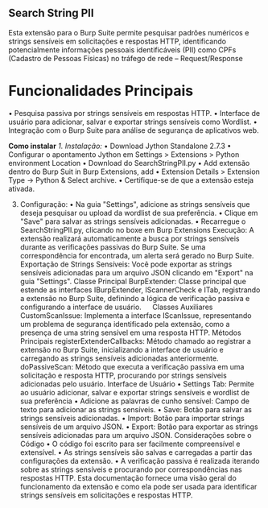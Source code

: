 ## Search String PII
Esta extensão para o Burp Suite permite pesquisar padrões numéricos e strings sensíveis em solicitações e respostas HTTP, identificando potencialmente informações pessoais identificáveis (PII) como CPFs (Cadastro de Pessoas Físicas) no tráfego de rede – Request/Response

# Funcionalidades Principais
•	Pesquisa passiva por strings sensíveis em respostas HTTP.
•	Interface de usuário para adicionar, salvar e exportar strings sensíveis como Wordlist. 
•	Integração com o Burp Suite para análise de segurança de aplicativos web.

**Como instalar**
*1.	Instalação:*
•	Download Jython Standalone 2.7.3
•	Configurar o apontamento Jython em Settings > Extensions > Python environment Location
•	Download do SearchStringPII.py 
•	Add extensão dentro do Burp Suit in Burp Extensions, add
•	Extension Details > Extension Type -> Python & Select archive. 
•	Certifique-se de que a extensão esteja ativada.

3.	Configuração:
•	Na guia "Settings", adicione as strings sensíveis que deseja pesquisar ou upload da wordlist de sua preferência.
•	Clique em "Save" para salvar as strings sensíveis adicionadas.
•	Recarregue o SearchStringPII.py, clicando no boxe em Burp Extensions
Execução:
A extensão realizará automaticamente a busca por strings sensíveis durante as verificações passivas do Burp Suite.
Se uma correspondência for encontrada, um alerta será gerado no Burp Suite.
Exportação de Strings Sensíveis:
Você pode exportar as strings sensíveis adicionadas para um arquivo JSON clicando em "Export" na guia "Settings".
Classe Principal
BurpExtender: Classe principal que estende as interfaces IBurpExtender, IScannerCheck e ITab, registrando a extensão no Burp Suite, definindo a lógica de verificação passiva e configurando a interface de usuário.
 
Classes Auxiliares
CustomScanIssue: Implementa a interface IScanIssue, representando um problema de segurança identificado pela extensão, como a presença de uma string sensível em uma resposta HTTP.
Métodos Principais
registerExtenderCallbacks: Método chamado ao registrar a extensão no Burp Suite, inicializando a interface de usuário e carregando as strings sensíveis adicionadas anteriormente.
doPassiveScan: Método que executa a verificação passiva em uma solicitação e resposta HTTP, procurando por strings sensíveis adicionadas pelo usuário.
Interface de Usuário
•	Settings Tab: Permite ao usuário adicionar, salvar e exportar strings sensíveis e wordlist de sua preferência
•	Adicione as palavras de cunho sensível: Campo de texto para adicionar as strings sensíveis.
•	Save: Botão para salvar as strings sensíveis adicionadas.
•	Import: Botão para importar strings sensíveis de um arquivo JSON.
•	Export: Botão para exportar as strings sensíveis adicionadas para um arquivo JSON.
Considerações sobre o Código
•	O código foi escrito para ser facilmente compreensível e extensível.
•	As strings sensíveis são salvas e carregadas a partir das configurações da extensão.
•	A verificação passiva é realizada iterando sobre as strings sensíveis e procurando por correspondências nas respostas HTTP.
Esta documentação fornece uma visão geral do funcionamento da extensão e como ela pode ser usada para identificar strings sensíveis em solicitações e respostas HTTP.
